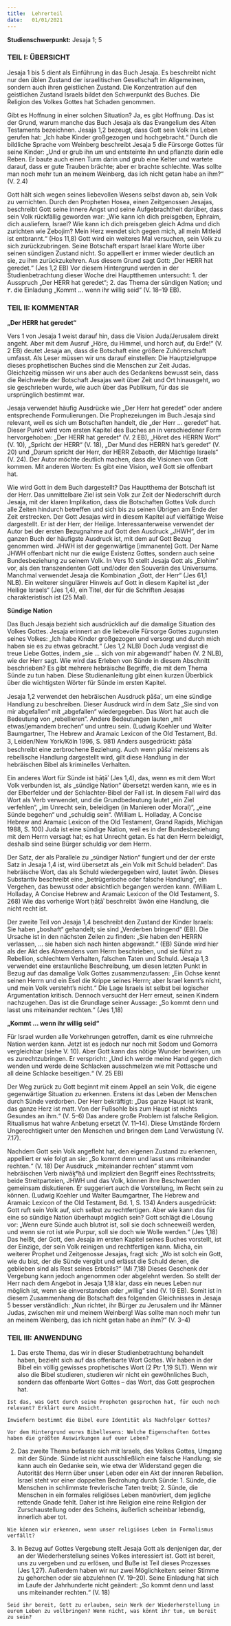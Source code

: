 ```yaml
---
title:  Lehrerteil
date:   01/01/2021
---
```


**Studienschwerpunkt:**
Jesaja 1; 5

### TEIL I: ÜBERSICHT

Jesaja 1 bis 5 dient als Einführung in das Buch Jesaja. Es beschreibt nicht nur den üblen Zustand der israelitischen Gesellschaft im Allgemeinen, sondern auch ihren geistlichen Zustand. Die Konzentration auf den geistlichen Zustand Israels bildet den Schwerpunkt des Buches. Die Religion des Volkes Gottes hat Schaden genommen.

Gibt es Hoffnung in einer solchen Situation? Ja, es gibt Hoffnung. Das ist der Grund, warum manche das Buch Jesaja als das Evangelium des Alten Testaments bezeichnen. Jesaja 1,2 bezeugt, dass Gott sein Volk ins Leben gerufen hat: „Ich habe Kinder großgezogen und hochgebracht.“ Durch die bildliche Sprache vom Weinberg beschreibt Jesaja 5 die Fürsorge Gottes für seine Kinder: „Und er grub ihn um und entsteinte ihn und pflanzte darin edle Reben. Er baute auch einen Turm darin und grub eine Kelter und wartete darauf, dass er gute Trauben brächte; aber er brachte schlechte. Was sollte man noch mehr tun an meinem Weinberg, das ich nicht getan habe an ihm?“ (V. 2.4)

Gott hält sich wegen seines liebevollen Wesens selbst davon ab, sein Volk zu vernichten. Durch den Propheten Hosea, einen Zeitgenossen Jesajas, beschreibt Gott seine innere Angst und seine Aufgebrachtheit darüber, dass sein Volk rückfällig geworden war: „Wie kann ich dich preisgeben, Ephraim, dich ausliefern, Israel? Wie kann ich dich preisgeben gleich Adma und dich zurichten wie Zebojim? Mein Herz wendet sich gegen mich, all mein Mitleid ist entbrannt.“ (Hos 11,8) Gott wird ein weiteres Mal versuchen, sein Volk zu sich zurückzubringen. Seine Botschaft erspart Israel klare Worte über seinen sündigen Zustand nicht. So appelliert er immer wieder deutlich an sie, zu ihm zurückzukehren. Aus diesem Grund sagt Gott: „Der HERR hat geredet.“ (Jes 1,2 EB) Vor diesem Hintergrund werden in der Studienbetrachtung dieser Woche drei Hauptthemen untersucht: 1. der Ausspruch „Der HERR hat geredet“; 2. das Thema der sündigen Nation; und ٣. die Einladung „Kommt … wenn ihr willig seid“
(V. 18–19 EB).

### TEIL II: KOMMENTAR

**„Der HERR hat geredet“**

Vers 1 von Jesaja 1 weist darauf hin, dass die Vision Juda/Jerusalem direkt angeht. Aber mit dem Ausruf „Höre, du Himmel, und horch auf, du Erde!“ (V. 2 EB) deutet Jesaja an, dass die Botschaft eine größere Zuhörerschaft umfasst. Als Leser müssen wir uns darauf einstellen: Die Hauptzielgruppe dieses prophetischen Buches sind die Menschen zur Zeit Judas. Gleichzeitig müssen wir uns aber auch des Gedankens bewusst sein, dass die Reichweite der Botschaft Jesajas weit über Zeit und Ort hinausgeht, wo sie geschrieben wurde, wie auch über das Publikum, für das sie ursprünglich bestimmt war.

Jesaja verwendet häufig Ausdrücke wie „Der Herr hat geredet“ oder andere entsprechende Formulierungen. Die Prophezeiungen im Buch Jesaja sind relevant, weil es sich um Botschaften handelt, die „der Herr … geredet“ hat. Dieser Punkt wird vom ersten Kapitel des Buches an in verschiedener Form hervorgehoben: „Der HERR hat geredet“ (V. 2 EB), „Höret des HERRN Wort“ (V. 10), „Spricht der HERR“ (V. 18), „Der Mund des HERRN hat’s geredet“ (V. 20) und „Darum spricht der Herr, der HERR Zebaoth, der Mächtige Israels“ (V. 24). Der Autor möchte deutlich machen, dass die Visionen von Gott kommen. Mit anderen Worten: Es gibt eine Vision, weil Gott sie offenbart hat.

Wie wird Gott in dem Buch dargestellt? Das Hauptthema der Botschaft ist der Herr. Das unmittelbare Ziel ist sein Volk zur Zeit der Niederschrift durch Jesaja, mit der klaren Implikation, dass die Botschaften Gottes Volk durch alle Zeiten hindurch betreffen und sich bis zu seinen Übrigen am Ende der Zeit erstrecken. Der Gott Jesajas wird in diesem Kapitel auf vielfältige Weise dargestellt. Er ist der Herr, der Heilige. Interessanterweise verwendet der Autor bei der ersten Bezugnahme auf Gott den Ausdruck „JHWH“, der im ganzen Buch der häufigste Ausdruck ist, mit dem auf Gott Bezug genommen wird. JHWH ist der gegenwärtige [immanente] Gott. Der Name JHWH offenbart nicht nur die ewige Existenz Gottes, sondern auch seine Bundesbeziehung zu seinem Volk. In Vers 10 stellt Jesaja Gott als „Elohim“ vor, als den transzendenten Gott und/oder den Souverän des Universums. Manchmal verwendet Jesaja die Kombination „Gott, der Herr“ (Jes 61,1 NLB). Ein weiterer singulärer Hinweis auf Gott in diesem Kapitel ist „der Heilige Israels“ (Jes 1,4), ein Titel, der für die Schriften Jesajas charakteristisch ist (25 Mal).

**Sündige Nation**

Das Buch Jesaja bezieht sich ausdrücklich auf die damalige Situation des Volkes Gottes. Jesaja erinnert an die liebevolle Fürsorge Gottes zugunsten seines Volkes: „Ich habe Kinder großgezogen und versorgt und durch mich haben sie es zu etwas gebracht.“ (Jes 1,2 NLB) Doch Juda vergisst die treue Liebe Gottes, indem „sie … sich von mir abgewandt“ haben (V. 2 NLB), wie der Herr sagt. Wie wird das Erleben von Sünde in diesem Abschnitt beschrieben? Es gibt mehrere hebräische Begriffe, die mit dem Thema Sünde zu tun haben. Diese Studienanleitung gibt einen kurzen Überblick über die wichtigsten Wörter für Sünde im ersten Kapitel.

Jesaja 1,2 verwendet den hebräischen Ausdruck p̱āšaʿ, um eine sündige Handlung zu beschreiben. Dieser Ausdruck wird in dem Satz „Sie sind von mir abgefallen“ mit „abgefallen“ wiedergegeben. Das Wort hat auch die Bedeutung von „rebellieren“. Andere Bedeutungen lauten „mit etwas/jemandem brechen“ und untreu sein. (Ludwig Koehler und Walter Baumgartner, The Hebrew and Aramaic Lexicon of the Old Testament, Bd. 3, Leiden/New York/Köln 1996, S. 981) Anders ausgedrückt: p̱āšaʿ beschreibt eine zerbrochene Beziehung. Auch wenn p̱āšaʿ meistens als rebellische Handlung dargestellt wird, gilt diese Handlung in der hebräischen Bibel als kriminelles Verhalten.

Ein anderes Wort für Sünde ist ḥāṭāʾ (Jes 1,4), das, wenn es mit dem Wort Volk verbunden ist, als „sündige Nation“ übersetzt werden kann, wie es in der Elberfelder und der Schlachter-Bibel der Fall ist. In diesem Fall wird das Wort als Verb verwendet, und die Grundbedeutung lautet „ein Ziel verfehlen“, „im Unrecht sein, beleidigen (in Manieren oder Moral)“, „eine Sünde begehen“ und „schuldig sein“. (William L. Holladay, A Concise Hebrew and Aramaic Lexicon of the Old Testament, Grand Rapids, Michigan 1988, S. 100) Juda ist eine sündige Nation, weil es in der Bundesbeziehung mit dem Herrn versagt hat; es hat Unrecht getan. Es hat den Herrn beleidigt, deshalb sind seine Bürger schuldig vor dem Herrn.

Der Satz, der als Parallele zu „sündiger Nation“ fungiert und der der erste Satz in Jesaja 1,4 ist, wird übersetzt als „ein Volk mit Schuld beladen“. Das hebräische Wort, das als Schuld wiedergegeben wird, lautet ʿāwôn. Dieses Substantiv beschreibt eine „betrügerische oder falsche Handlung“, ein Vergehen, das bewusst oder absichtlich begangen werden kann. (William L. Holladay, A Concise Hebrew and Aramaic Lexicon of the Old Testament, S. 268) Wie das vorherige Wort ḥāṭāʾ beschreibt ʿāwôn eine Handlung, die nicht recht ist.

Der zweite Teil von Jesaja 1,4 beschreibt den Zustand der Kinder Israels: Sie haben „boshaft“ gehandelt; sie sind „Verderben bringend“ (EB). Die Ursache ist in den nächsten Zeilen zu finden: „Sie haben den HERRN verlassen, … sie haben sich nach hinten abgewandt.“ (EB) Sünde wird hier als der Akt des Abwendens vom Herrn beschrieben, und sie führt zu Rebellion, schlechtem Verhalten, falschen Taten und Schuld. Jesaja 1,3 verwendet eine erstaunliche Beschreibung, um diesen letzten Punkt in Bezug auf das damalige Volk Gottes zusammenzufassen: „Ein Ochse kennt seinen Herrn und ein Esel die Krippe seines Herrn; aber Israel kennt’s nicht, und mein Volk versteht’s nicht.“ Die Lage Israels ist selbst bei logischer Argumentation kritisch. Dennoch versucht der Herr erneut, seinen Kindern nachzugehen. Das ist die Grundlage seiner Aussage: „So kommt denn und lasst uns miteinander rechten.“ (Jes 1,18)

**„Kommt … wenn ihr willig seid“**

Für Israel wurden alle Vorkehrungen getroffen, damit es eine ruhmreiche Nation werden kann. Jetzt ist es jedoch nur noch mit Sodom und Gomorra vergleichbar (siehe V. 10). Aber Gott kann das nötige Wunder bewirken, um es zurechtzubringen. Er verspricht: „Und ich werde meine Hand gegen dich wenden und werde deine Schlacken ausschmelzen wie mit Pottasche und all deine Schlacke beseitigen.“ (V. 25 EB)

Der Weg zurück zu Gott beginnt mit einem Appell an sein Volk, die eigene gegenwärtige Situation zu erkennen. Erstens ist das Leben der Menschen durch Sünde verdorben. Der Herr bekräftigt: „Das ganze Haupt ist krank, das ganze Herz ist matt. Von der Fußsohle bis zum Haupt ist nichts Gesundes an ihm.“ (V. 5–6) Das andere große Problem ist falsche Religion. Ritualismus hat wahre Anbetung ersetzt (V. 11–14). Diese Umstände fördern Ungerechtigkeit unter den Menschen und bringen dem Land Verwüstung (V. 7.17).

Nachdem Gott sein Volk angefleht hat, den eigenen Zustand zu erkennen, appelliert er wie folgt an sie: „So kommt denn und lasst uns miteinander rechten.“ (V. 18) Der Ausdruck „miteinander rechten“ stammt vom hebräischen Verb niwāḵᵉḥâ und impliziert den Begriff eines Rechtsstreits; beide Streitparteien, JHWH und das Volk, können ihre Beschwerden gemeinsam diskutieren. Er suggeriert auch die Vorstellung, im Recht sein zu können. (Ludwig Koehler und Walter Baumgartner, The Hebrew and Aramaic Lexicon of the Old Testament, Bd. 1, S. 134) Anders ausgedrückt: Gott ruft sein Volk auf, sich selbst zu rechtfertigen. Aber wie kann das für eine so sündige Nation überhaupt möglich sein? Gott schlägt die Lösung vor: „Wenn eure Sünde auch blutrot ist, soll sie doch schneeweiß werden, und wenn sie rot ist wie Purpur, soll sie doch wie Wolle werden.“ (Jes 1,18) Das heißt, der Gott, den Jesaja im ersten Kapitel seines Buches vorstellt, ist der Einzige, der sein Volk reinigen und rechtfertigen kann. Micha, ein weiterer Prophet und Zeitgenosse Jesajas, fragt sich: „Wo ist solch ein Gott, wie du bist, der die Sünde vergibt und erlässt die Schuld denen, die geblieben sind als Rest seines Erbteils?“ (Mi 7,18) Dieses Geschenk der Vergebung kann jedoch angenommen oder abgelehnt werden. So stellt der Herr nach dem Angebot in Jesaja 1,18 klar, dass ein neues Leben nur möglich ist, wenn sie einverstanden oder „willig“ sind (V. 19 EB). Somit ist in diesem Zusammenhang die Botschaft des folgenden Gleichnisses in Jesaja 5 besser verständlich: „Nun richtet, ihr Bürger zu Jerusalem und ihr Männer Judas, zwischen mir und meinem Weinberg! Was sollte man noch mehr tun an meinem Weinberg, das ich nicht getan habe an ihm?“ (V. 3–4)

### TEIL III: ANWENDUNG

1. Das erste Thema, das wir in dieser Studienbetrachtung behandelt haben, bezieht sich auf das offenbarte Wort Gottes. Wir haben in der Bibel ein völlig gewisses prophetisches Wort (2 Ptr 1,19 SLT). Wenn wir also die Bibel studieren, studieren wir nicht ein gewöhnliches Buch, sondern das offenbarte Wort Gottes – das Wort, das Gott gesprochen hat.

`Ist das, was Gott durch seine Propheten gesprochen hat, für euch noch relevant? Erklärt eure Ansicht.`

`Inwiefern bestimmt die Bibel eure Identität als Nachfolger Gottes?`

`Vor dem Hintergrund eures Bibellesens: Welche Eigenschaften Gottes haben die größten Auswirkungen auf euer Leben?`

2. Das zweite Thema befasste sich mit Israels, des Volkes Gottes, Umgang mit der Sünde. Sünde ist nicht ausschließlich eine falsche Handlung; sie kann auch ein Gedanke sein, wie etwa der Widerstand gegen die Autorität des Herrn über unser Leben oder ein Akt der inneren Rebellion. Israel steht vor einer doppelten Bedrohung durch Sünde: 1. Sünde, die Menschen in schlimmste frevlerische Taten treibt; 2. Sünde, die Menschen in ein formales religiöses Leben manövriert, dem jegliche rettende Gnade fehlt. Daher ist ihre Religion eine reine Religion der Zurschaustellung oder des Scheins, äußerlich scheinbar lebendig, innerlich aber tot.

`Wie können wir erkennen, wenn unser religiöses Leben in Formalismus verfällt?`

3. In Bezug auf Gottes Vergebung stellt Jesaja Gott als denjenigen dar, der an der Wiederherstellung seines Volkes interessiert ist. Gott ist bereit, uns zu vergeben und zu erlösen, und Buße ist Teil dieses Prozesses (Jes 1,27). Außerdem haben wir nur zwei Möglichkeiten: seiner Stimme zu gehorchen oder sie abzulehnen (V. 19–20). Seine Einladung hat sich im Laufe der Jahrhunderte nicht geändert: „So kommt denn und lasst uns miteinander rechten.“ (V. 18)

`Seid ihr bereit, Gott zu erlauben, sein Werk der Wiederherstellung in eurem Leben zu vollbringen? Wenn nicht, was könnt ihr tun, um bereit zu sein?`